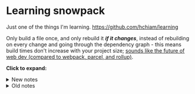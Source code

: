 # Learning snowpack

Just one of the things I'm learning. <https://github.com/hchiam/learning>

Only build a file once, and only rebuild it _**if it changes**_, instead of rebuilding on every change and going through the dependency graph - this means build times don't increase with your project size; [sounds like the future of web dev (compared to webpack, parcel, and rollup)](https://www.youtube.com/watch?v=5IG4UmULyoA).

**Click to expand:**

<details>
<summary>New notes</summary>

## New notes:

From scratch: (set up package.json and index.html and then run bash commands)

```bash
npm init
yarn add --dev snowpack
yarn add react react-dom
yarn start
```

Using this repo:

```bash
yarn
yarn start
```

</details>

<details>
<summary>Old notes</summary>

## Old notes:

[![generator-hchiam-learning](https://img.shields.io/badge/built%20with-generator--hchiam--learning-brightgreen.svg)](https://github.com/hchiam/generator-hchiam-learning) [![Build Status](https://travis-ci.org/hchiam/learning-snowpack.svg?branch=master)](https://travis-ci.org/hchiam/learning-snowpack) [![Coverage Status](https://coveralls.io/repos/github/hchiam/learning-snowpack/badge.svg?branch=master)](https://coveralls.io/github/hchiam/learning-snowpack?branch=master)

You can generate a [dependency graph](https://github.com/hchiam/learning-dependency-cruiser) with `bash show_dep_graph.sh`.

## Learning Resources

<https://dev.to/snowleo208/my-first-experience-of-using-snowpack-a-new-way-of-building-js-2jb>

<https://www.youtube.com/watch?v=pUUAil_9yIw>

<https://www.snowpack.dev/#quick-start>

<https://www.youtube.com/watch?v=zjhP1zSj5oo>

<https://www.youtube.com/watch?v=5IG4UmULyoA>

## Or just

```bash
npx snowpack-init my-app; cd my-app; npm run start
# (watch for any option prompts that you need to respond to)
```

## Or use CSA

Svelte template: <https://github.com/pikapkg/create-snowpack-app/tree/master/templates/app-template-svelte>

```bash
npx create-snowpack-app new-dir --template @snowpack/app-template-svelte --use-yarn
```

(Note to self: the steps after didn't seem to work for me when I last tried.)

</details>
